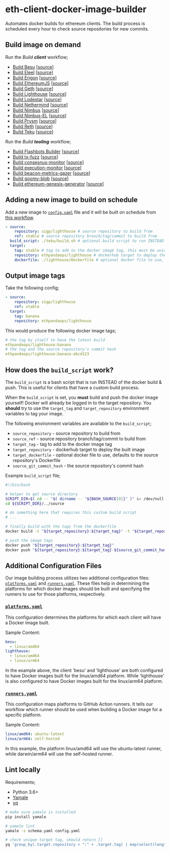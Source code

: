 # eth-client-docker-image-builder

Automates docker builds for ethereum clients. The build process is scheduled every hour to check source repositories for new commits.

## Build image on demand

Run the *Build **client*** workflow;
- [Build Besu](https://github.com/ethpandaops/eth-client-docker-image-builder/actions/workflows/build-push-besu.yml) [[source](https://github.com/hyperledger/besu)]
- [Build Eleel](https://github.com/ethpandaops/eth-client-docker-image-builder/actions/workflows/build-push-eleel.yml) [[source](https://github.com/sigp/eleel)]
- [Build Erigon](https://github.com/ethpandaops/eth-client-docker-image-builder/actions/workflows/build-push-erigon.yml) [[source](https://github.com/ledgerwatch/erigon)]
- [Build EthereumJS](https://github.com/ethpandaops/eth-client-docker-image-builder/actions/workflows/build-push-ethereumjs.yml) [[source](https://github.com/ethereumjs/ethereumjs-monorepo)]
- [Build Geth](https://github.com/ethpandaops/eth-client-docker-image-builder/actions/workflows/build-push-geth.yml) [[source](https://github.com/ethereum/go-ethereum)]
- [Build Lighthouse](https://github.com/ethpandaops/eth-client-docker-image-builder/actions/workflows/build-push-lighthouse.yml) [[source](https://github.com/sigp/lighthouse)]
- [Build Lodestar](https://github.com/ethpandaops/eth-client-docker-image-builder/actions/workflows/build-push-lodestar.yml) [[source](https://github.com/chainsafe/lodestar)]
- [Build Nethermind](https://github.com/ethpandaops/eth-client-docker-image-builder/actions/workflows/build-push-nethermin.yml) [[source](https://github.com/nethermindeth/nethermind)]
- [Build Nimbus](https://github.com/ethpandaops/eth-client-docker-image-builder/actions/workflows/build-push-nimbus.yml) [[source](https://github.com/status-im/nimbus-eth2)]
- [Build Nimbus-EL](https://github.com/ethpandaops/eth-client-docker-iamge-builder/actions/workflows/build-push-nimbus-eth1.yml) [[source](https://github.com/status-im/nimbus-eth1)]
- [Build Prysm](https://github.com/ethpandaops/eth-client-docker-image-builder/actions/workflows/build-push-prysm.yml) [[source](https://github.com/prysmaticlabs/prysm)]
- [Build Reth](https://github.com/ethpandaops/eth-client-docker-image-builder/actions/workflows/build-push-reth.yml) [[source](https://github.com/paradigmxyz/reth)]
- [Build Teku](https://github.com/ethpandaops/eth-client-docker-image-builder/actions/workflows/build-push-teku.yml) [[source](https://github.com/consensys/teku)]

Run the *Build **tooling*** workflow;
- [Build Flashbots Builder](https://github.com/ethpandaops/eth-client-docker-image-builder/actions/workflows/build-push-flashbots-builder.yml) [[source](https://github.com/flashbots/builder)]
- [Build tx-fuzz](https://github.com/ethpandaops/eth-client-docker-image-builder/actions/workflows/build-push-tx-fuzz.yaml) [[source](https://github.com/MariusVanDerWijden/tx-fuzz)]
- [Build consesnus-monitor](https://github.com/ethpandaops/eth-client-docker-image-builder/blob/master/.github/workflows/build-push-consensus-monitor.yml) [[source](https://github.com/ralexstokes/ethereum_consensus_monitor)]
- [Build execution-monitor](https://github.com/ethpandaops/eth-client-docker-image-builder/blob/master/.github/workflows/build-push-execution-monitor.yml) [[source](https://github.com/ethereum/nodemonitor)]
- [Build beacon-metrics-gazer](https://github.com/ethpandaops/eth-client-docker-image-builder/blob/master/.github/workflows/build-push-beacon-metrics-gazer.yml) [[source](https://github.com/dapplion/beacon-metrics-gazer)]
- [Build goomy-blob](https://github.com/ethpandaops/eth-client-docker-image-builder/actions/workflows/build-push-goomy-blob.yaml) [[source](https://github.com/ethpandaops/goomy-blob)]
- [Build ethereum-genesis-generator](https://github.com/ethpandaops/eth-client-docker-image-builder/actions/workflows/build-push-genesis-generator.yml) [[source](https://github.com/ethpandaops/ethereum-genesis-generator)]

## Adding a new image to build on schedule

Add a new image to [`config.yaml`](./config.yaml) file and it will be built on schedule from [this workflow](https://github.com/ethpandaops/eth-client-docker-image-builder/blob/master/.github/workflows/scheduled.yml).

```yaml
- source:
    repository: sigp/lighthouse # source repository to build from
    ref: stable # source repository branch/tag/commit to build from
  build_script: ./teku/build.sh # optional build script to run INSTEAD of the docker build & push (see below)
  target:
    tag: stable # tag to add to the docker image tag, this must be unique for each docker hub repository
    repository: ethpandaops/lighthouse # dockerhub target to deploy the built image
    dockerfile: ./lighthouse/Dockerfile # optional docker file to use, defaults to the source repository's Dockerfile
```

## Output image tags

Take the following config;

```yaml
- source:
    repository: sigp/lighthouse
    ref: stable
  target:
    tag: banana
    repository: ethpandaops/lighthouse
```

This would produce the following docker image tags;

```yaml
# the tag by itself to have the latest build
ethpandaops/lighthouse:banana
# the tag and the source repository's commit hash
ethpandaops/lighthouse:banana-abcd123
```

## How does the `build_script` work?

The `build_script` is a bash script that is run INSTEAD of the docker build & push. This is useful for clients that have a custom build process.

When the `build_script` is set, you **must** build and push the docker image yourself! Docker will already be logged in to the target repository. You **should** try to use the `target_tag` and `target_repository` environment variables to tag your image.

The following environment variables are available to the `build_script`;
- `source_repository` - source repository to build from
- `source_ref` - source repository branch/tag/commit to build from
- `target_tag` - tag to add to the docker image tag
- `target_repository` - dockerhub target to deploy the built image
- `target_dockerfile` - optional docker file to use, defaults to the source repository's Dockerfile
- `source_git_commit_hash` - the source repository's commit hash

Example `build_script` file;
```bash
#!/bin/bash

# helper to get source directory
SCRIPT_DIR=$( cd -- "$( dirname -- "${BASH_SOURCE[0]}" )" &> /dev/null && pwd )
cd ${SCRIPT_DIR}/../source

# do something here that requires this custom build script
# ...

# finally build with the tags from the dockerfile
docker build -t "${target_repository}:${target_tag}" -t "${target_repository}:${target_tag}-${source_git_commit_hash}" -f "../${target_dockerfile}" .

# push the image tags
docker push "${target_repository}:${target_tag}"
docker push "${target_repository}:${target_tag}-${source_git_commit_hash}"
```

## Additional Configuration Files
Our image building process utilizes two additional configuration files: [`platforms.yaml`](./platforms.yaml) and [`runners.yaml`](./runners.yaml). These files help in determining the platforms for which docker images should be built and specifying the runners to use for those platforms, respectively.

### [`platforms.yaml`](./platforms.yaml)
This configuration determines the platforms for which each client will have a Docker image built.

Sample Content:
```yaml
besu:
  - linux/amd64
lighthouse:
  - linux/amd64
  - linux/arm64
```
In the example above, the client 'besu' and 'lighthouse' are both configured to have Docker images built for the linux/amd64 platform. While 'lighthouse' is also configured to have Docker images built for the linux/arm64 platform.

### [`runners.yaml`](./runners.yaml)
This configuration maps platforms to GitHub Action runners. It tells our workflow which runner should be used when building a Docker image for a specific platform.

Sample Content:
```yaml
linux/amd64: ubuntu-latest
linux/arm64: self-hosted
```

In this example, the platform linux/amd64 will use the ubuntu-latest runner, while darwin/arm64 will use the self-hosted runner.

## Lint locally

Requirements;
- Python 3.6+
- [Yamale](https://github.com/23andMe/Yamale)
- [yq](https://github.com/mikefarah/yq)

```bash
# make sure yamale is installed
pip install yamale

# yamale lint
yamale -s schema.yaml config.yaml

# check unique target tag, should return []
yq 'group_by(.target.repository + ":" + .target.tag) | map(select(length>1))' config.yaml
```
